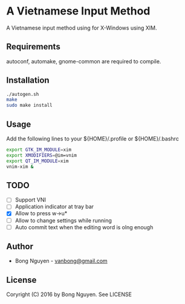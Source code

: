 # A Vietnamese Input Method

A Vietnamese input method using for X-Windows using XIM. 

## Requirements

autoconf, automake, gnome-common are required to compile. 

## Installation

```bash
./autogen.sh
make
sudo make install    
```

## Usage

Add the following lines to your ${HOME}/.profile or ${HOME}/.bashrc
```bash
export GTK_IM_MODULE=xim
export XMODIFIERS=@im=vnim
export QT_IM_MODULE=xim
vnim-xim &
```

## TODO

- [ ] Support VNI
- [ ] Application indicator at tray bar
- [x] Allow to press w->u*
- [ ] Allow to change settings while running
- [ ] Auto commit text when the editing word is olng enough

## Author

- Bong Nguyen - vanbong@gmail.com

## License

Coryright (C) 2016 by Bong Nguyen. See LICENSE
